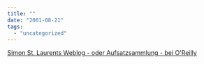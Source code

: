 ```yaml
---
title: ""
date: "2001-08-21"
tags: 
  - "uncategorized"
---
```


[Simon St. Laurents Weblog - oder Aufsatzsammlung - bei O'Reilly](http://www.oreillynet.com/weblogs/author/166)
